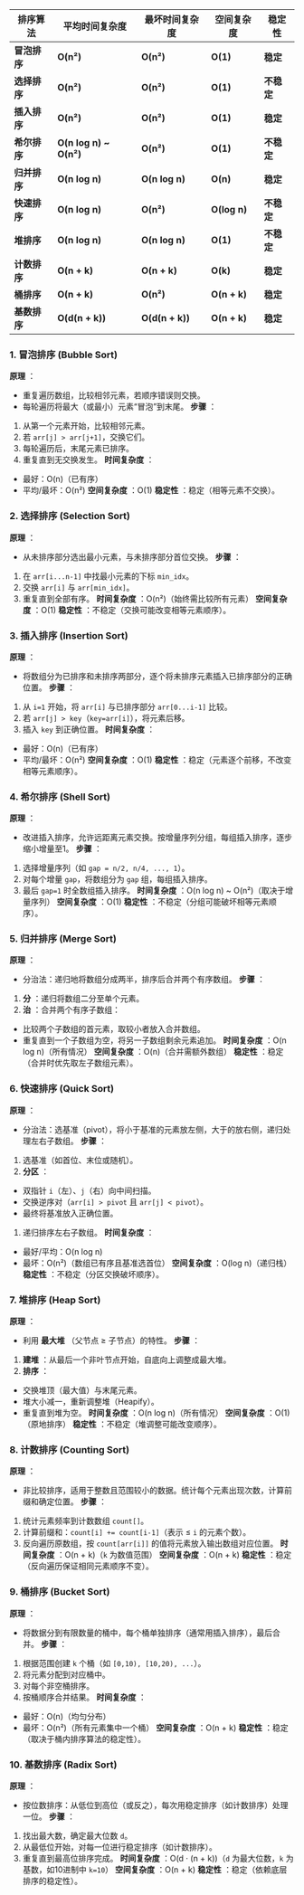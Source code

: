 
| **排序算法** | **平均时间复杂度**      | **最坏时间复杂度** | **空间复杂度** | **稳定性** |
| ------------------ | ----------------------------- | ------------------------ | -------------------- | ---------------- |
| **冒泡排序** | **O(n²)**              | **O(n²)**         | **O(1)**       | **稳定**   |
| **选择排序** | **O(n²)**              | **O(n²)**         | **O(1)**       | **不稳定** |
| **插入排序** | **O(n²)**              | **O(n²)**         | **O(1)**       | **稳定**   |
| **希尔排序** | **O(n log n) ~ O(n²)** | **O(n²)**         | **O(1)**       | **不稳定** |
| **归并排序** | **O(n log n)**          | **O(n log n)**     | **O(n)**       | **稳定**   |
| **快速排序** | **O(n log n)**          | **O(n²)**         | **O(log n)**   | **不稳定** |
| **堆排序**   | **O(n log n)**          | **O(n log n)**     | **O(1)**       | **不稳定** |
| **计数排序** | **O(n + k)**            | **O(n + k)**       | **O(k)**       | **稳定**   |
| **桶排序**   | **O(n + k)**            | **O(n²)**         | **O(n + k)**   | **稳定**   |
| **基数排序** | **O(d(n + k))**         | **O(d(n + k))**    | **O(n + k)**   | **稳定**   |


### **1. 冒泡排序 (Bubble Sort)**

 **原理** ：

* 重复遍历数组，比较相邻元素，若顺序错误则交换。
* 每轮遍历将最大（或最小）元素“冒泡”到末尾。  **步骤** ：

1. 从第一个元素开始，比较相邻元素。
2. 若 `arr[j] > arr[j+1]`，交换它们。
3. 每轮遍历后，末尾元素已排序。
4. 重复直到无交换发生。  **时间复杂度** ：

* 最好：O(n)（已有序）
* 平均/最坏：O(n²)  **空间复杂度** ：O(1)  **稳定性** ：稳定（相等元素不交换）。

### **2. 选择排序 (Selection Sort)**

 **原理** ：

* 从未排序部分选出最小元素，与未排序部分首位交换。  **步骤** ：

1. 在 `arr[i...n-1]` 中找最小元素的下标 `min_idx`。
2. 交换 `arr[i]` 与 `arr[min_idx]`。
3. 重复直到全部有序。  **时间复杂度** ：O(n²)（始终需比较所有元素）  **空间复杂度** ：O(1)  **稳定性** ：不稳定（交换可能改变相等元素顺序）。

### **3. 插入排序 (Insertion Sort)**

 **原理** ：

* 将数组分为已排序和未排序两部分，逐个将未排序元素插入已排序部分的正确位置。  **步骤** ：

1. 从 `i=1` 开始，将 `arr[i]` 与已排序部分 `arr[0...i-1]` 比较。
2. 若 `arr[j] > key`（`key=arr[i]`），将元素后移。
3. 插入 `key` 到正确位置。  **时间复杂度** ：

* 最好：O(n)（已有序）
* 平均/最坏：O(n²)  **空间复杂度** ：O(1)  **稳定性** ：稳定（元素逐个前移，不改变相等元素顺序）。

### **4. 希尔排序 (Shell Sort)**

 **原理** ：

* 改进插入排序，允许远距离元素交换。按增量序列分组，每组插入排序，逐步缩小增量至1。  **步骤** ：

1. 选择增量序列（如 `gap = n/2, n/4, ..., 1`）。
2. 对每个增量 `gap`，将数组分为 `gap` 组，每组插入排序。
3. 最后 `gap=1` 时全数组插入排序。  **时间复杂度** ：O(n log n) ~ O(n²)（取决于增量序列）  **空间复杂度** ：O(1)  **稳定性** ：不稳定（分组可能破坏相等元素顺序）。

### **5. 归并排序 (Merge Sort)**

 **原理** ：

* 分治法：递归地将数组分成两半，排序后合并两个有序数组。  **步骤** ：

1. **分** ：递归将数组二分至单个元素。
2. **治** ：合并两个有序子数组：

* 比较两个子数组的首元素，取较小者放入合并数组。
* 重复直到一个子数组为空，将另一子数组剩余元素追加。  **时间复杂度** ：O(n log n)（所有情况）  **空间复杂度** ：O(n)（合并需额外数组）  **稳定性** ：稳定（合并时优先取左子数组元素）。

### **6. 快速排序 (Quick Sort)**

 **原理** ：

* 分治法：选基准（pivot），将小于基准的元素放左侧，大于的放右侧，递归处理左右子数组。  **步骤** ：

1. 选基准（如首位、末位或随机）。
2. **分区** ：

* 双指针 `i`（左）、`j`（右）向中间扫描。
* 交换逆序对（`arr[i] > pivot` 且 `arr[j] < pivot`）。
* 最终将基准放入正确位置。

1. 递归排序左右子数组。  **时间复杂度** ：

* 最好/平均：O(n log n)
* 最坏：O(n²)（数组已有序且基准选首位）  **空间复杂度** ：O(log n)（递归栈）  **稳定性** ：不稳定（分区交换破坏顺序）。

### **7. 堆排序 (Heap Sort)**

 **原理** ：

* 利用 **最大堆** （父节点 ≥ 子节点）的特性。  **步骤** ：

1. **建堆** ：从最后一个非叶节点开始，自底向上调整成最大堆。
2. **排序** ：

* 交换堆顶（最大值）与末尾元素。
* 堆大小减一，重新调整堆（Heapify）。
* 重复直到堆为空。  **时间复杂度** ：O(n log n)（所有情况）  **空间复杂度** ：O(1)（原地排序）  **稳定性** ：不稳定（堆调整可能改变顺序）。

### **8. 计数排序 (Counting Sort)**

 **原理** ：

* 非比较排序，适用于整数且范围较小的数据。统计每个元素出现次数，计算前缀和确定位置。  **步骤** ：

1. 统计元素频率到计数数组 `count[]`。
2. 计算前缀和：`count[i] += count[i-1]`（表示 ≤ `i` 的元素个数）。
3. 反向遍历原数组，按 `count[arr[i]]` 的值将元素放入输出数组对应位置。  **时间复杂度** ：O(n + k)（`k` 为数值范围）  **空间复杂度** ：O(n + k)  **稳定性** ：稳定（反向遍历保证相同元素顺序不变）。

### **9. 桶排序 (Bucket Sort)**

 **原理** ：

* 将数据分到有限数量的桶中，每个桶单独排序（通常用插入排序），最后合并。  **步骤** ：

1. 根据范围创建 `k` 个桶（如 `[0,10), [10,20), ...`）。
2. 将元素分配到对应桶中。
3. 对每个非空桶排序。
4. 按桶顺序合并结果。  **时间复杂度** ：

* 最好：O(n)（均匀分布）
* 最坏：O(n²)（所有元素集中一个桶）  **空间复杂度** ：O(n + k)  **稳定性** ：稳定（取决于桶内排序算法的稳定性）。

### **10. 基数排序 (Radix Sort)**

 **原理** ：

* 按位数排序：从低位到高位（或反之），每次用稳定排序（如计数排序）处理一位。  **步骤** ：

1. 找出最大数，确定最大位数 `d`。
2. 从最低位开始，对每一位进行稳定排序（如计数排序）。
3. 重复直到最高位排序完成。  **时间复杂度** ：O(d · (n + k))（`d` 为最大位数，`k` 为基数，如10进制中 `k=10`）  **空间复杂度** ：O(n + k)  **稳定性** ：稳定（依赖底层排序的稳定性）。
